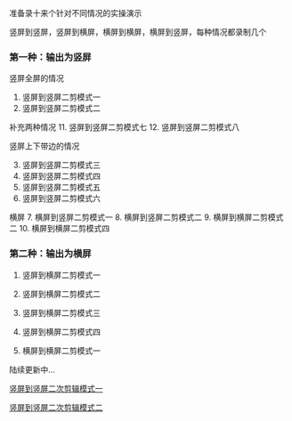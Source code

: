
准备录十来个针对不同情况的实操演示

竖屏到竖屏，竖屏到横屏，横屏到横屏，横屏到竖屏，每种情况都录制几个

### 第一种：输出为竖屏

竖屏全屏的情况
1. 竖屏到竖屏二剪模式一 
2. 竖屏到竖屏二剪模式二
 
补充两种情况
11. 竖屏到竖屏二剪模式七
12. 竖屏到竖屏二剪模式八

竖屏上下带边的情况

3. 竖屏到竖屏二剪模式三 
4. 竖屏到竖屏二剪模式四 
5. 竖屏到竖屏二剪模式五 
6. 竖屏到竖屏二剪模式六 

横屏
7. 横屏到竖屏二剪模式一
8. 横屏到竖屏二剪模式二
9. 横屏到横屏二剪模式二
10. 横屏到横屏二剪模式四

### 第二种：输出为横屏
1. 竖屏到横屏二剪模式一 
2. 竖屏到横屏二剪模式二 
3. 竖屏到横屏二剪模式三 
4. 竖屏到横屏二剪模式四

5. 横屏到横屏二剪模式一


陆续更新中...

[竖屏到竖屏二次剪辑模式一](https://www.bilibili.com/video/BV1HC4y1t7NH/)

[竖屏到竖屏二次剪辑模式二](https://www.bilibili.com/video/BV14a4y177Np/)
